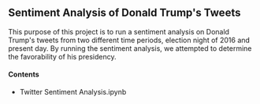## Sentiment Analysis of Donald Trump's Tweets

This purpose of this project is to run a sentiment analysis on Donald Trump's tweets from two different time periods, election night of 2016 and present day. By running the sentiment analysis, we attempted to determine the favorability of his presidency.

#### Contents
* Twitter Sentiment Analysis.ipynb
